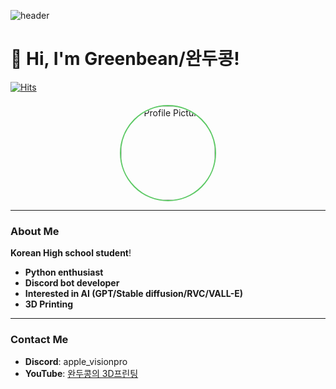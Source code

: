 ![header](https://capsule-render.vercel.app/api?type=venom&color=0:86d95e,100:5dc965&height=300&section=header&text=/Greenbean&fontSize=90&stroke=129234&strokeWidth=1&animation=fadeIn&rotate=2)

# 👋 Hi, I'm Greenbean/완두콩!

[![Hits](https://hits.seeyoufarm.com/api/count/incr/badge.svg?url=https%3A%2F%2Fgithub.com%2Fgreenbean1210&count_bg=%2397EB58&title_bg=%23555555&icon=&icon_color=%23E7E7E7&title=GITHUB&edge_flat=false)](https://hits.seeyoufarm.com)

<div style="text-align: center; margin-top: 20px;">
  <img src="https://i.ibb.co/ggvLhgr/821c982593a8817d32d910f75b930817.png" alt="Profile Picture" width="150" height="150" style="border-radius: 50%; border: 2px solid #5dc965;">
</div>

---

### About Me

**Korean High school student**!

- **Python enthusiast**
- **Discord bot developer**
- **Interested in AI (GPT/Stable diffusion/RVC/VALL-E)**
- **3D Printing**

---

### Contact Me

- **Discord**: apple_visionpro
- **YouTube**: [완두콩의 3D프린팅](https://www.youtube.com/@greenbean3d)
